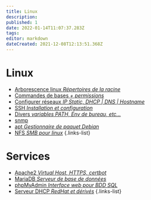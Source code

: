 ```yaml
---
title: Linux
description: 
published: 1
date: 2022-01-14T11:07:37.283Z
tags: 
editor: markdown
dateCreated: 2021-12-08T12:13:51.368Z
---
```


# Linux

- [Arborescence linux *Répertoires de la racine*](/Linux/Arborescence-linux)
- [Commandes de bases *+ permissions*](/Linux/Commandes)
- [Configurer réseaux *IP Static, DHCP | DNS | Hostname*](/Linux/Configurer-Réseaux)
- [SSH *Installation et configuration*](/Linux/SSH)
- [Divers *variables PATH, Env de bureau, etc...*](/Linux/Divers)
- [snmp](/Linux/snmp)
- [apt *Gestionnaire de paquet Debian*](/Linux/apt)
- [NFS *SMB pour linux*](/Linux/NFS)
{.links-list}

# Services
- [Apache2 *Virtual Host, HTTPS, certbot*](/Linux/Apache2)
- [MariaDB *Serveur de base de données*](/Linux/MariaDB)
- [phpMyAdmin *Interface web pour BDD SQL*](/Linux/phpMyAdmin)
- [Serveur DHCP *RedHat et dérivés*](/Linux/Serveur_DHCP)
{.links-list}
